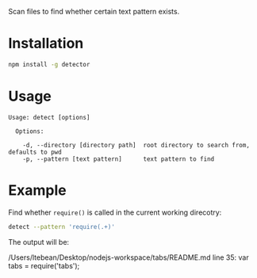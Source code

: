Scan files to find whether certain text pattern exists.

# Installation

```bash
npm install -g detector
```

# Usage

```basg
Usage: detect [options]

  Options:

    -d, --directory [directory path]  root directory to search from, defaults to pwd
    -p, --pattern [text pattern]      text pattern to find
```

# Example 

Find whether `require()` is called in the current working direcotry:

```bash
detect --pattern 'require(.+)'
```

The output will be:

/Users/ltebean/Desktop/nodejs-workspace/tabs/README.md line 35: var tabs = require('tabs');



